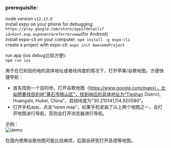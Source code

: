 ### prerequisite:     
node version `v12.13.0`    
install expo on your phone for debugging: `https://play.google.com/store/apps/details?id=host.exp.exponent&referrer=www`(for Android)    
install expo-cli on your computer: `npm install -g expo-cli`    
create a project with expo-cli: `expo init AwesomeProject`    

run app (ios debug比较方便):    
`npm run ios`

用于在已知目的地的具体地址或者经纬度的情况下，打开苹果/谷歌地图，方便快捷导航：    
- 首先找到一个目的地，打开谷歌地图（https://www.google.com/maps），比如想要找目的地“黄石市铁山区”，找到响应的具体地址为“Tieshan District, Huangshi, Hubei, China”，其经纬度为“30.210141,114.920580”。    
- 打开手机app，点击“open map”，如果手机安装了以上两个地图之一，会打开地图进行导航，否则会打开浏览器进行导航。    

示例：    
![demo](https://github.com/fayeah/rn-map/blob/master/assets/demo.gif)


在国内使用谷歌地图可能比较麻烦，后面会研究打开高德等地图。
